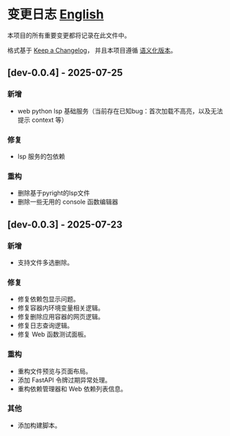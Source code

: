 # 变更日志 [English](CHANGELOG.md)

本项目的所有重要变更都将记录在此文件中。

格式基于 [Keep a Changelog](https://keepachangelog.com/zh-CN/1.0.0/)，
并且本项目遵循 [语义化版本](https://semver.org/spec/v2.0.0.html)。


## [dev-0.0.4] - 2025-07-25

### 新增
- web python lsp 基础服务（当前存在已知bug：首次加载不高亮，以及无法提示 context 等）

### 修复
- lsp 服务的包依赖

### 重构
- 删除基于pyright的lsp文件
- 删除一些无用的 console 函数编辑器


## [dev-0.0.3] - 2025-07-23

### 新增
- 支持文件多选删除。

### 修复
- 修复依赖包显示问题。
- 修复容器内环境变量相关逻辑。
- 修复删除应用容器的网页逻辑。
- 修复日志查询逻辑。
- 修复 Web 函数测试面板。

### 重构
- 重构文件预览与页面布局。
- 添加 FastAPI 令牌过期异常处理。
- 重构依赖管理器和 Web 依赖列表信息。

### 其他
- 添加构建脚本。
